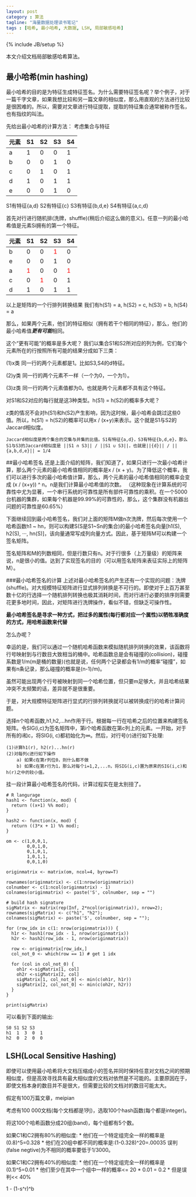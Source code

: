 ```yaml
---
layout: post
category : 算法
tagline: "海量数据处理读书笔记"
tags : [哈希, 最小哈希, 大数据, LSH, 局部敏感哈希]
---
```

{% include JB/setup %}

本文介绍文档局部敏感哈希算法。

## 最小哈希(min hashing)
最小哈希的目的是为特征生成特征签名。为什么需要特征签名呢？举个例子，对于一篇千字文章，如果我想比较和另一篇文章的相似度，那么用直观的方法进行比较是很困难的。所以，需要对文章进行特征提取，提取的特征集合通常被称作签名，也有指纹的叫法。

先给出最小哈希的计算方法：
考虑集合与特征

元素| S1|S2|S3|S4
-----|---|---|---|---
a|1|0|0|1
b|0|0|1|0
c|0|1|0|1
d|1|0|1|1
e|0|0|1|0

S1有特征{a,d}
S2有特征{c}
S3有特征{b,d,e}
S4有特征{a,c,d}

首先对行进行随机排(洗牌，shuffle)(稍后介绍这么做的意义)。任意一列的最小哈希值是元素Si拥有的第一个特征。

元素| S1|S2|S3|S4
-----|---|---|---|---
b|0|0|<font color="#F00">1</font>|0
e|0|0|1|0
a|<font color="#F00">1</font>|0|0|<font color="#F00">1</font>
c|0|<font color="#F00">1</font>|0|1
d|1|0|1|1

以上是矩阵的一个行排列转换结果
我们有h(S1) = a, h(S2) = c, h(S3) = b, h(S4) = a

那么，如果两个元素，他们的特征相似（拥有若干个相同的特征），那么，他们的最小哈希值***更有可能***相同。

这个“更有可能”的概率是多大呢？
我们以集合S1和S2所对应的列为例，它们每个元素所在的行按照所有可能的结果分成如下三类：

(1)x类
	同一行的两个元素都是1。比如S3,S4的d特征。

(2)y类
	同一行的两个元素不一样（一个为0，一个为1）。

(3)z类
	同一行的两个元素值都为0。也就是两个元素都不具有这个特征。

对S1和S2对应的每行就是这3种类型。h(S1) = h(S2)的概率多大呢？

z类的情况不会对h(S1)和h(S2)产生影响，因为这时候，最小哈希会跳过这些0值。所以，h(S1) = h(S2)的概率可以用x / (x+y)来表示。这个就是S1与S2的Jaccard相似度。

	Jaccard相似度是两个集合的交集与并集的比值。S1有特征{a,d}，S3有特征{b,d,e}，那么S1与S3的Jaccard相似度是 ||S1 ∩ S3|| / ||S1 ∪ S3||，也就是||{d}|| / ||{a,b,d,e}|| = 1/4


##最小哈希签名
还是上面介绍的矩阵，我们知道了，如果只进行一次最小哈希计算，那么两个元素的最小哈希值相同的概率是x / (x + y)。为了降低这个概率，我们可以进行多次的最小哈希值计算，那么，两个元素的最小哈希值相同的概率会变成 (x / (x+y)) ^ n。n是我们计算最小哈希值的次数。 （这种现象在计算系统的可靠性中尤为显著，一个串行系统的可靠性是所有部件可靠性的乘积。在一个5000台机器的集群，如果每个机器是99.99%的可靠性的，那么，这个集群没有机器出问题的可靠性是60.65%）

下面继续回到最小哈希签名，我们对上面的矩阵M做n次洗牌，然后每次使用一个哈希函数h1 ~ hn，则可以构建S(S是S1~Sn的集合)的最小哈希签名向量[h1(S), h2(S), ···, hn(S)]，该向量通常写成列向量方式。因此，基于矩阵M可以构建一个签名矩阵。

签名矩阵和M的列数相同，但是行数只有n。对于行很多（上万量级）的矩阵来说，n是很小的值。达到了实现签名的目的（可以用签名矩阵来表征实际上的矩阵M）。

###最小哈希签名的计算
上述对最小哈希签名的产生还有一个实现的问题：洗牌(shuffle)。对大规模特征矩阵进行显式排列转换是不可行的。即使对于上百万甚至数十亿的行选择一个随机排列转换也极其消耗时间，而对行进行必要的排序则需要花更多地时间，因此，对矩阵进行洗牌操作，看似不错，但缺乏可操作性。


**最小哈希签名是寻求一种方式，把过多的属性(每行都对应一个属性)以牺牲准确度的方式，用哈希函数来代替**

怎么办呢？

幸运的是，我们可以通过一个随机哈希函数来模拟随机排列转换的效果，该函数将行号映射到与行数目大致相当的桶中。哈希函数总是会有碰撞的(collision)，碰撞系数是1/m(m是桶的数量)(也就是说，任何两个记录都会有1/m的概率“碰撞”，如果有n条记录，那么碰撞的概率是(n-1)/m)。

虽然可能出现两个行号被映射到同一个哈希位置，但只要m足够大，并且哈希结果冲突不太频繁的话，差异就不是很重要。

于是，对大规模特征矩阵进行显式的行排列转换就可以被转换成行的哈希计算问题。


选择n个哈希函数,h1,h2,...hn作用于行。根据每一行在哈希之后的位置来构建签名矩阵。令SIG(i,c)为签名矩阵中，第i个哈希函数在第c列上的元素。一开始，对于所有的i和c，将SIG(i, c)都初始化为∞。然后，对行号(r)进行如下处理:

	(1)计算h1(r), h2(r)...hn(r)
	(2)对每列c进行如下操作
		a) 如果c在第r列位0，则什么都不做
		b) 如果c在第r行为1，那么对每个i=1,2,...n，将SIG(i,c)置为原来的SIG(i,c)和h(r)之中的较小值。


挂一段计算最小哈希签名的代码，计算过程实在是太别扭了。

	# R langurage
	hash1 <- function(x, mod) {
	  return ((x+1) %% mod);
	}

	hash2 <- function(x, mod) {
	  return ((3*x + 1) %% mod);
	}

	om <- c(1,0,0,1,
	        0,0,1,0,
	        0,1,0,1,
	        1,0,1,1,
	        0,0,1,0)

	originmatrix <- matrix(om, ncol=4, byrow=T)

	rownames(originmatrix) <- c(1:nrow(originmatrix))
	colnumber <- c(1:ncol(originmatrix) - 1)
	colnames(originmatrix) <- paste('S', colnumber, sep = "")

	# build hash signature
	sigMatrix <- matrix(rep(Inf, 2*ncol(originmatrix)), nrow=2);
	rownames(sigMatrix) <- c("h1", "h2");
	colnames(sigMatrix) <- paste('S', colnumber, sep = "");

	for (row_idx in c(1: nrow(originmatrix))) {
	  h1r <- hash1(row_idx - 1, nrow(originmatrix))
	  h2r <- hash2(row_idx - 1, nrow(originmatrix))
	  
	  row <- originmatrix[row_idx,]
	  col_not_0 <- which(row == 1) # get 1 idx
	  
	  for (col in col_not_0) {
	    oh1r <-sigMatrix[1, col]
	    oh2r <-sigMatrix[2, col]
	    sigMatrix[1, col_not_0] <- min(c(oh1r, h1r))
	    sigMatrix[2, col_not_0] <- min(c(oh2r, h2r))
	  }
	}

	print(sigMatrix)


可以看到下面的输出:

	S0 S1 S2 S3
	h1  1  3  0  1
	h2  0  2  0  0


## LSH(Local Sensitive Hashing)

即使可以使用最小哈希将大文档压缩成小的签名并同时保持任意对文档之间的预期相似度，但是高效寻找具有最大相似度的文档对依然是不可能的。主要原因在于，即使文档本身的数目并不是很大，但需要比较的文档对的数目可能太大。

假定有100万篇文章，meipian

考虑有100 000文档(每个文档都是1列)，选取100个hash函数(每个都是integer)。

将这100个哈希函数分成20组(band)，每个组都有5个数。

如果C1和C2拥有80%的相似度:
	* 他们在一个特定组完全一样的概率是 (0.8)^5=0.328
	* 他们在20组中都不同的概率是:(1-0.328)^20=.00035
		误判(false negtive)为不相同的概率要低于1/3000。

如果C1和C2拥有40%的相似度:
	* 他们在一个特定组完全一样的概率是 (0.1)^5=0.01
	* 他们至少在其中一个组中一样的概率<= 20 * 0.01 = 0.2
	* 但是误判<< 40%

1 - (1-s^r)^b